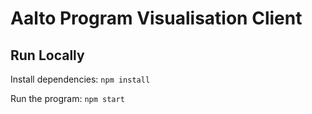 # Aalto Program Visualisation Client

## Run Locally

Install dependencies: `npm install`

Run the program: `npm start`
